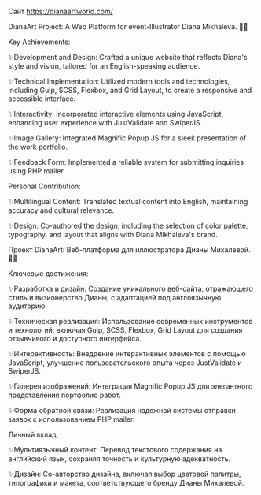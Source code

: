 Сайт https://dianaartworld.com/

DianaArt Project: A Web Platform for event-Illustrator Diana Mikhaleva. 👩‍🎨

Key Achievements:

✨Development and Design: Crafted a unique website that reflects Diana's style and vision, tailored for an English-speaking audience.

✨Technical Implementation: Utilized modern tools and technologies, including Gulp, SCSS, Flexbox, and Grid Layout, to create a responsive and accessible interface.

✨Interactivity: Incorporated interactive elements using JavaScript, enhancing user experience with JustValidate and SwiperJS.

✨Image Gallery: Integrated Magnific Popup JS for a sleek presentation of the work portfolio.

✨Feedback Form: Implemented a reliable system for submitting inquiries using PHP mailer.

Personal Contribution:

✨Multilingual Content: Translated textual content into English, maintaining accuracy and cultural relevance.

✨Design: Co-authored the design, including the selection of color palette, typography, and layout that aligns with Diana Mikhaleva's brand.






Проект DianaArt: Веб-платформа для иллюстратора Дианы Михалевой.👩‍🎨

Ключевые достижения: 

✨Разработка и дизайн: Создание уникального веб-сайта, отражающего стиль и визионерство Дианы, с адаптацией под англоязычную аудиторию.

✨Техническая реализация: Использование современных инструментов и технологий, включая Gulp, SCSS, Flexbox, Grid Layout для создания отзывчивого и доступного интерфейса.

✨Интерактивность: Внедрение интерактивных элементов с помощью JavaScript, улучшение пользовательского опыта через JustValidate и SwiperJS.

✨Галерея изображений: Интеграция Magnific Popup JS для элегантного представления портфолио работ.

✨Форма обратной связи: Реализация надежной системы отправки заявок с использованием PHP mailer.

Личный вклад:

✨Мультиязычный контент: Перевод текстового содержания на английский язык, сохраняя точность и культурную адекватность.

✨Дизайн: Со-авторство дизайна, включая выбор цветовой палитры, типографики и макета, соответствующего бренду Дианы Михалевой.



